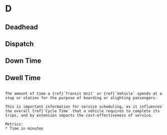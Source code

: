 # D

## Deadhead

## Dispatch

## Down Time


## Dwell Time
```{tabbed} Definition

The amount of time a {ref}`Transit Unit` or {ref}`Vehicle` spends at a stop or station for the purpose of boarding or alighting passengers.

This is important information for service scheduling, as it influences the overall {ref}`Cycle Time` that a vehicle requires to complete its trips, and by extension impacts the cost-effectiveness of service.
```
```{tabbed} Application
Metrics:
* Time in minutes
```
